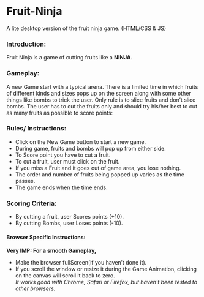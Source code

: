 # Fruit-Ninja
A lite desktop version of the fruit ninja game. (HTML/CSS &amp; JS)

<h3>Introduction: </h3> 
Fruit Ninja is a game of cutting fruits like a <strong>NINJA</strong>.

<H3>Gameplay: </h3>
	A new Game start with a typical arena. There is a limited time in which fruits of different kinds and sizes pops up on the screen along with some other things like bombs to trick the user. Only rule is to slice fruits and don’t slice bombs. The user has to cut the fruits only and should try his/her best to cut as many fruits as possible to score points:



<h3>Rules/ Instructions: </h3>
<ul>
<li>	Click on the New Game button to start a new game. </li>
<li>	During game, fruits and bombs will pop up from either side. </li>
<li>	To Score point you have to cut a fruit. </li>
<li>	To cut a fruit, user must click on the fruit. </li>
<li>	If you miss a Fruit and it goes out of game area, you lose nothing. </li>
<li>	The order and number of fruits being popped up varies as the time passes. </li>
<li>	The game ends when the time ends. </li>
</ul>

<h3>Scoring Criteria: </h3>
<ul>
	<li>	By cutting a fruit, user Scores points (+10). </li>
	<li>	By cutting Bombs, user Loses points (-10).</li>
</ul>

<h4>Browser Specific Instructions: </h4>
<strong>Very IMP: For a smooth Gameplay, </strong> 
<ul>
	<li>	Make the browser fullScreen(if you haven’t done it). </li>
	<li>	If you scroll the window or resize it during the Game Animation, clicking on the canvas will scroll it back to zero. </li>
<i>It works good with Chrome, Safari or Firefox, but haven't been tested to other browsers. </i>
</ul>


